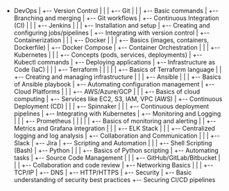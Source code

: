 + DevOps
  |
  +-- Version Control
  |   |
  |   +-- Git
  |       |
  |       +-- Basic commands
  |       +-- Branching and merging
  |       +-- Git workflows
  |
  +-- Continuous Integration (CI)
  |   |
  |   +-- Jenkins
  |       |
  |       +-- Installation and setup
  |       +-- Creating and configuring jobs/pipelines
  |       +-- Integrating with version control
  |
  +-- Containerization
  |   |
  |   +-- Docker
  |       |
  |       +-- Basics (images, containers, Dockerfile)
  |       +-- Docker Compose
  |
  +-- Container Orchestration
  |   |
  |   +-- Kubernetes
  |       |
  |       +-- Concepts (pods, services, deployments)
  |       +-- Kubectl commands
  |       +-- Deploying applications
  |
  +-- Infrastructure as Code (IaC)
  |   |
  |   +-- Terraform
  |   |   |
  |   |   +-- Basics of Terraform language
  |   |   +-- Creating and managing infrastructure
  |   |
  |   +-- Ansible
  |       |
  |       +-- Basics of Ansible playbook
  |       +-- Automating configuration management
  |
  +-- Cloud Platforms
  |   |
  |   +-- AWS/Azure/GCP
  |       |
  |       +-- Basics of cloud computing
  |       +-- Services like EC2, S3, IAM, VPC (AWS)
  |
  +-- Continuous Deployment (CD)
  |   |
  |   +-- Spinnaker
  |       |
  |       +-- Continuous deployment pipelines
  |       +-- Integrating with Kubernetes
  |
  +-- Monitoring and Logging
  |   |
  |   +-- Prometheus
  |   |   |
  |   |   +-- Basics of monitoring and alerting
  |   |   +-- Metrics and Grafana integration
  |   |
  |   +-- ELK Stack
  |       |
  |       +-- Centralized logging and log analysis
  |
  +-- Collaboration and Communication
  |   |
  |   +-- Slack
  |   +-- Jira
  |
  +-- Scripting and Automation
  |   |
  |   +-- Shell Scripting (Bash)
  |   +-- Python
  |       |
  |       +-- Basics of Python scripting
  |       +-- Automating tasks
  |
  +-- Source Code Management
  |   |
  |   +-- GitHub/GitLab/Bitbucket
  |       |
  |       +-- Collaboration and code review
  |
  +-- Networking Basics
  |   |
  |   +-- TCP/IP
  |   +-- DNS
  |   +-- HTTP/HTTPS
  |
  +-- Security
      |
      +-- Basic understanding of security best practices
      +-- Securing CI/CD pipelines
